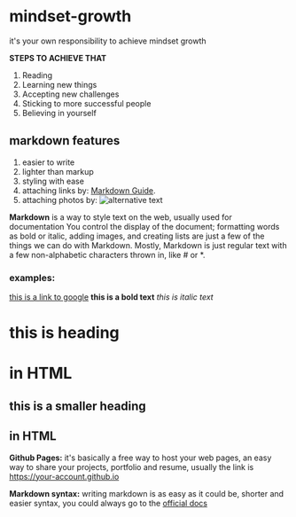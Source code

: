 # mindset-growth

it's your own responsibility to achieve mindset growth

**STEPS TO ACHIEVE THAT**

1. Reading
2. Learning new things
3. Accepting new challenges
4. Sticking to more successful people
5. Believing in yourself

## markdown features

1. easier to write
2. lighter than markup
3. styling with ease
4. attaching links by: [Markdown Guide](https://www.markdownguide.org).
5. attaching photos by: ![alternative text](/folder/image/imagename.png)

**Markdown** is a way to style text on the web, usually used for documentation 
You control the display of the document; formatting words as bold or italic, adding images, and creating lists are just a few of the things we can do with Markdown. 
Mostly, Markdown is just regular text with a few non-alphabetic characters thrown in, like # or *.

### examples:
[this is a link to google](googe.com)
**this is a bold text**
*this is italic text*
# this is heading <h1> in HTML
## this is a smaller heading <h2> in HTML
  
  
 **Github Pages:**
  it's basically a free way to host your web pages, an easy way to share your projects, portfolio and resume, usually the link is  
  https://your-account.github.io
  
 
  **Markdown syntax:**
  writing markdown is as easy as it could be, shorter and easier syntax, you could always go to the [official docs](https://docs.github.com/en/github/writing-on-github/getting-started-with-writing-and-formatting-on-github/basic-writing-and-formatting-syntax)
  
